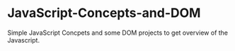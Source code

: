 # JavaScript-Concepts-and-DOM
Simple JavaScript Concpets and some DOM projects to get overview of the Javascript.
